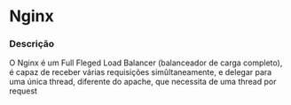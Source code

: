 # Nginx

### Descrição

O Nginx é um Full Fleged Load Balancer (balanceador de carga completo), é capaz de receber várias requisições simûltaneamente, e delegar para uma única thread, diferente do apache, que necessita de uma thread por request
